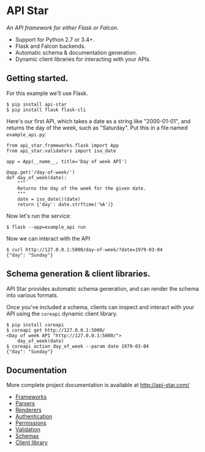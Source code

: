 # API Star

*An API framework for either Flask or Falcon.*

* Support for Python 2.7 or 3.4+.
* Flask and Falcon backends.
* Automatic schema & documentation generation.
* Dynamic client libraries for interacting with your APIs.

## Getting started.

For this example we'll use Flask.

    $ pip install api-star
    $ pip install flask flask-cli

Here's our first API, which takes a date as a string like "2000-01-01", and returns the day of the week, such as "Saturday". Put this in a file named `example_api.py`:

    from api_star.frameworks.flask import App
    from api_star.validators import iso_date

    app = App(__name__, title='Day of week API')

    @app.get('/day-of-week/')
    def day_of_week(date):
        """
        Returns the day of the week for the given date.
        """
        date = iso_date()(date)
        return {'day': date.strftime('%A')}

Now let's run the service:

    $ flask --app=example_api run

Now we can interact with the API

    $ curl http://127.0.0.1:5000/day-of-week/?date=1979-03-04
    {"day": "Sunday"}

## Schema generation & client libraries.

API Star provides automatic schema generation, and can render the schema into various formats.

Once you've included a schema, clients can inspect and interact with your API using the `coreapi` dynamic client library.

    $ pip install coreapi
    $ coreapi get http://127.0.0.1:5000/
    <Day of week API "http://127.0.0.1:5000/">
        day_of_week(date)
    $ coreapi action day_of_week --param date 1979-03-04
    {"day": "Sunday"}

## Documentation

More complete project documentation is available at http://api-star.com/

* [Frameworks](http://api-star.com/frameworks/)
* [Parsers](http://api-star.com/parsers/)
* [Renderers](http://api-star.com/renderers/)
* [Authentication](http://api-star.com/authentication/)
* [Permissions](http://api-star.com/permissions/)
* [Validation](http://api-star.com/validation/)
* [Schemas](http://api-star.com/schemas/)
* [Client library](http://api-star.com/client-library/)

